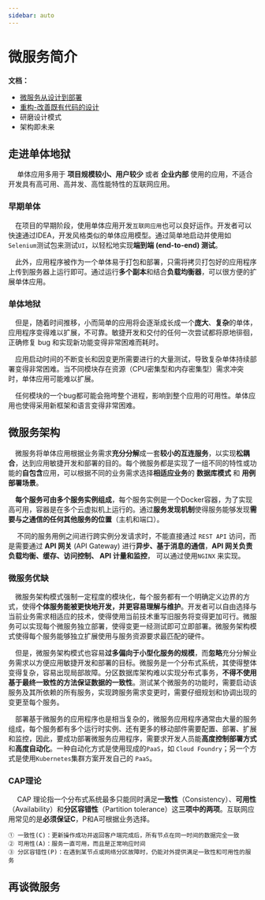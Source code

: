 ```yaml
---
sidebar: auto
---
```

# 微服务简介




**文档：**

- [微服务从设计到部署](https://github.com/senghoo/golang-design-pattern)
- [重构-改善既有代码的设计](http://gdut_yy.gitee.io/doc-refact2/)
- 研磨设计模式
- 架构即未来



## 走进单体地狱

​	　单体应用多用于 **项目规模较小、用户较少** 或者 **企业内部** 使用的应用，不适合开发具有高可用、高并发、高性能特性的互联网应用。

### 早期单体

​	　在项目的早期阶段，使用单体应用开发`互联网应用`也可以良好运作。开发者可以快速通过IDEA，开发风格类似的单体应用模型。通过简单地启动并使用如`Selenium`测试包来测试`UI`，以轻松地实现**端到端 (end-to-end) 测试**。

​	　此外，应用程序被作为一个单体易于打包和部署，只需将拷贝打包好的应用程序上传到服务器上运行即可。通过运行**多个副本**和结合**负载均衡器**，可以很方便的扩展单体应用。



### 单体地狱

​	　但是，随着时间推移，小而简单的应用将会逐渐成长成一个**庞大**、**复杂**的单体，应用程序变得难以扩展，不可靠。敏捷开发和交付的任何一次尝试都将原地徘徊，正确修复 bug 和实现新功能变得非常困难而耗时。

​	　应用启动时间的不断变长和因变更所需要进行的大量测试，导致复杂单体持续部署变得非常困难。当不同模块存在资源（CPU密集型和内存密集型）需求冲突时，单体应用可能难以扩展。

​	　任何模块的一个bug都可能会拖垮整个进程，影响到整个应用的可用性。单体应用也使得采用新框架和语言变得非常困难。



## 微服务架构

​	　微服务将单体应用根据业务需求**充分分解**成一套**较小的互连服务**，以实现**松耦合**，达到应用敏捷开发和部署的目的。每个微服务都是实现了一组不同的特性或功能的**自包含**应用，可以根据不同的业务需求选择**相适应业务**的 **数据库模式**  和 **用例部署场景**。

​	　**每个服务可由多个服务实例组成**，每个服务实例是一个Docker容器，为了实现高可用，容器是在多个云虚拟机上运行的。通过**服务发现机制**使得服务能够发现**需要与之通信的任何其他服务的位置**（主机和端口）。

​	　不同的服务用例之间进行跨实例分发请求时，不能直接通过 `REST API` 访问，而是需要通过 **API 网关** (API Gateway) 进行**异步、基于消息的通信**，**API 网关负责负载均衡、缓存、访问控制、 API 计量和监控**， 可以通过使用`NGINX` 来实现。



### 微服务优缺

​	　微服务架构模式强制一定程度的模块化，每个服务都有一个明确定义边界的方式，使得**个体服务能被更快地开发，并更容易理解与维护**。开发者可以自由选择与当前业务需求相适应的技术，使得使用当前技术重写旧服务将变得更加可行。微服务可以实现每个微服务独立部署，使得变更一经测试即可立即部署。微服务架构模式使得每个服务能够独立扩展使用与服务资源要求最匹配的硬件。

​	　但是，微服务架构模式也容易**过多偏向于小型化服务的规模**，而**忽略**充分分解业务需求以方便应用敏捷开发和部署的目标。微服务是一个分布式系统，其使得整体变得复杂，容易出现局部故障。分区数据库架构难以实现分布式事务，**不得不使用基于最终一致性的方法保证数据的一致性**。测试某个微服务的功能时，需要启动该服务及其所依赖的所有服务，实现跨服务需求变更时，需要仔细规划和协调出现的变更至每个服务。

​	　部署基于微服务的应用程序也是相当复杂的，微服务应用程序通常由大量的服务组成，每个服务都有多个运行时实例、还有更多的移动部件需要配置、部署、扩展和监控，因此，要成功部署微服务应用程序，需要求开发人员能**高度控制部署方式**和**高度自动化**。一种自动化方式是使用现成的`PaaS`，如 `Cloud Foundry`；另一个方式是使用`Kubernetes`集群方案开发自己的 `PaaS`。



### CAP理论

​	　CAP 理论指一个分布式系统最多只能同时满足**一致性**（Consistency）、**可用性**（Availability）和**分区容错性**（Partition tolerance）这**三项中的两项**。互联网应用常见的是**必须保证C**，P和A可根据业务选择。

```
① 一致性(C)：更新操作成功并返回客户端完成后，所有节点在同一时间的数据完全一致
② 可用性(A)：服务一直可用，而且是正常响应时间
③ 分区容错性(P)：在遇到某节点或网络分区故障时，仍能对外提供满足一致性和可用性的服务
```



## 再谈微服务

